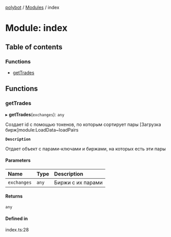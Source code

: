 [polybot](../README.md) / [Modules](../modules.md) / index

# Module: index

## Table of contents

### Functions

- [getTrades](index.md#gettrades)

## Functions

### getTrades

▸ **getTrades**(`exchanges`): `any`

Создает id с помощью токенов, по которым сортирует пары
[Загрузка бирж]module:LoadData~loadPairs <br/>

**`Description`**

Отдает объект с парами-ключами и биржами, на которых есть эти пары

#### Parameters

| Name | Type | Description |
| :------ | :------ | :------ |
| `exchanges` | `any` | Биржи с их парами |

#### Returns

`any`

#### Defined in

index.ts:28
